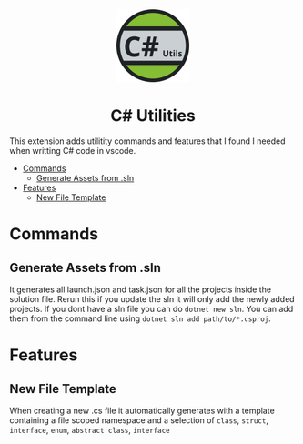 <div align="center">
    <img src="assets/128.png">
    <h1>C# Utilities</h1>
</div>

This extension adds utilitity commands and features that I found I needed when writting C# code in vscode.

- [Commands](#commands)
  - [Generate Assets from .sln](#generate-assets-from-sln)
- [Features](#features)
  - [New File Template](#new-file-template)

# Commands

## Generate Assets from .sln
It generates all launch.json and task.json for all the projects inside the solution file.
Rerun this if you update the sln it will only add the newly added projects.
If you dont have a sln file you can do `dotnet new sln`.
You can add them from the command line using `dotnet sln add path/to/*.csproj`.

# Features

## New File Template
When creating a new .cs file it automatically generates with a template containing a file scoped
namespace and a selection of `class`, `struct`, `interface`, `enum`, `abstract class`, `interface`
